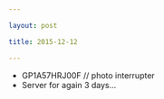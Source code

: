 ```yaml
---

layout: post

title: 2015-12-12

---
```



-   GP1A57HRJ00F // photo interrupter
-   Server for again 3 days...

